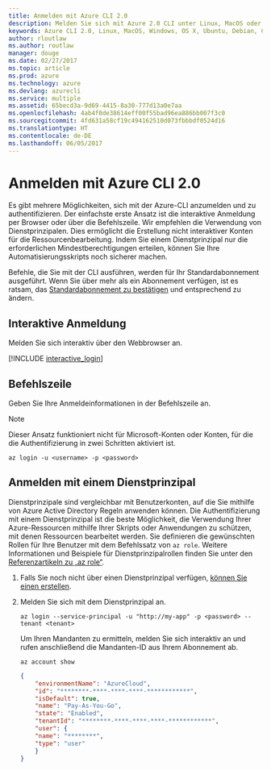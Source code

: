 ```yaml
---
title: Anmelden mit Azure CLI 2.0
description: Melden Sie sich mit Azure 2.0 CLI unter Linux, MacOS oder Windows an.
keywords: Azure CLI 2.0, Linux, MacOS, Windows, OS X, Ubuntu, Debian, CentOS, RHEL, SUSE, CoreOS, Docker, Windows, Python, PIP
author: rloutlaw
ms.author: routlaw
manager: douge
ms.date: 02/27/2017
ms.topic: article
ms.prod: azure
ms.technology: azure
ms.devlang: azurecli
ms.service: multiple
ms.assetid: 65becd3a-9d69-4415-8a30-777d13a0e7aa
ms.openlocfilehash: 4ab4f0de38614eff00f55bad96ea886bb007f3c0
ms.sourcegitcommit: 4fd631a58cf19c494162510d073fbbbdf0524d16
ms.translationtype: HT
ms.contentlocale: de-DE
ms.lasthandoff: 06/05/2017
---
```

# <a name="log-in-with-azure-cli-20"></a>Anmelden mit Azure CLI 2.0

Es gibt mehrere Möglichkeiten, sich mit der Azure-CLI anzumelden und zu authentifizieren. Der einfachste erste Ansatz ist die interaktive Anmeldung per Browser oder über die Befehlszeile. Wir empfehlen die Verwendung von Dienstprinzipalen. Dies ermöglicht die Erstellung nicht interaktiver Konten für die Ressourcenbearbeitung. Indem Sie einem Dienstprinzipal nur die erforderlichen Mindestberechtigungen erteilen, können Sie Ihre Automatisierungsskripts noch sicherer machen.

Befehle, die Sie mit der CLI ausführen, werden für Ihr Standardabonnement ausgeführt.  Wenn Sie über mehr als ein Abonnement verfügen, ist es ratsam, das [Standardabonnement zu bestätigen](manage-azure-subscriptions-azure-cli.md) und entsprechend zu ändern.

## <a name="interactive-log-in"></a>Interaktive Anmeldung

Melden Sie sich interaktiv über den Webbrowser an.

[!INCLUDE [interactive_login](includes/interactive-login.md)]

## <a name="command-line"></a>Befehlszeile

Geben Sie Ihre Anmeldeinformationen in der Befehlszeile an.

> [!Note]
> Dieser Ansatz funktioniert nicht für Microsoft-Konten oder Konten, für die die Authentifizierung in zwei Schritten aktiviert ist.

```azurecli-interactive
az login -u <username> -p <password>
```

## <a name="logging-in-with-a-service-principal"></a>Anmelden mit einem Dienstprinzipal

Dienstprinzipale sind vergleichbar mit Benutzerkonten, auf die Sie mithilfe von Azure Active Directory Regeln anwenden können.
Die Authentifizierung mit einem Dienstprinzipal ist die beste Möglichkeit, die Verwendung Ihrer Azure-Ressourcen mithilfe Ihrer Skripts oder Anwendungen zu schützen, mit denen Ressourcen bearbeitet werden.
Sie definieren die gewünschten Rollen für Ihre Benutzer mit dem Befehlssatz von `az role`.
Weitere Informationen und Beispiele für Dienstprinzipalrollen finden Sie unter den [Referenzartikeln zu „az role“](https://docs.microsoft.com/cli/azure/role.md).

1. Falls Sie noch nicht über einen Dienstprinzipal verfügen, [können Sie einen erstellen](create-an-azure-service-principal-azure-cli.md).

1. Melden Sie sich mit dem Dienstprinzipal an.

   ```azurecli-interactive
   az login --service-principal -u "http://my-app" -p <password> --tenant <tenant>
   ```

   Um Ihren Mandanten zu ermitteln, melden Sie sich interaktiv an und rufen anschließend die Mandanten-ID aus Ihrem Abonnement ab.

   ```azurecli
   az account show
   ```

   ```json
   {
       "environmentName": "AzureCloud",
       "id": "********-****-****-****-************",
       "isDefault": true,
       "name": "Pay-As-You-Go",
       "state": "Enabled",
       "tenantId": "********-****-****-****-************",
       "user": {
       "name": "********",
       "type": "user"
       }
   }
   ```